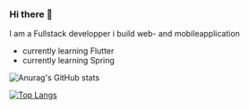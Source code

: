 ### Hi there 👋

I am a Fullstack developper 
i build web- and mobileapplication

- currently learning Flutter
- currently learning Spring


![Anurag's GitHub stats](https://github-readme-stats.vercel.app/api?username=pierreEdimo&count_private=true)

[![Top Langs](https://github-readme-stats.vercel.app/api/top-langs/?username=pierreEdimo&layout=compact)](https://github.com/anuraghazra/github-readme-stats)
